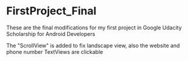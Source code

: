 # FirstProject_Final

These are the final modifications for my first project in Google Udacity Scholarship for Android Developers

The "ScrollView" is added to fix landscape view, also the website and phone number TextViews are clickable
